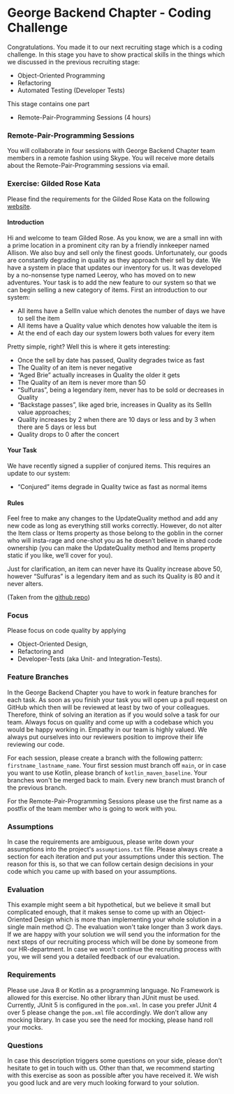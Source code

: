 # George Backend Chapter - Coding Challenge
Congratulations. You made it to our next recruiting stage which is a coding challenge. In this stage you have to show practical skills in the things which we discussed in the previous recruiting stage:
- Object-Oriented Programming
- Refactoring
- Automated Testing (Developer Tests)

This stage contains one part
-  Remote-Pair-Programming Sessions (4 hours)

### Remote-Pair-Programming Sessions
You will collaborate in four sessions with George Backend Chapter team members in a remote fashion using Skype. You will receive more details about the Remote-Pair-Programming sessions via email.

### Exercise: Gilded Rose Kata
Please find the requirements for the Gilded Rose Kata on the following [website](https://kata-log.rocks/gilded-rose-kata).

#### Introduction
Hi and welcome to team Gilded Rose. As you know, we are a small inn with a prime location in a prominent city ran by a friendly innkeeper named Allison. We also buy and sell only the finest goods. Unfortunately, our goods are constantly degrading in quality as they approach their sell by date. We have a system in place that updates our inventory for us. It was developed by a no-nonsense type named Leeroy, who has moved on to new adventures. Your task is to add the new feature to our system so that we can begin selling a new category of items. First an introduction to our system:

- All items have a SellIn value which denotes the number of days we have to sell the item
- All items have a Quality value which denotes how valuable the item is
- At the end of each day our system lowers both values for every item

Pretty simple, right? Well this is where it gets interesting:

- Once the sell by date has passed, Quality degrades twice as fast
- The Quality of an item is never negative
- “Aged Brie” actually increases in Quality the older it gets
- The Quality of an item is never more than 50
- “Sulfuras”, being a legendary item, never has to be sold or decreases in Quality
- “Backstage passes”, like aged brie, increases in Quality as its SellIn value approaches;
- Quality increases by 2 when there are 10 days or less and by 3 when there are 5 days or less but
- Quality drops to 0 after the concert

#### Your Task
We have recently signed a supplier of conjured items. This requires an update to our system:
- “Conjured” items degrade in Quality twice as fast as normal items

#### Rules
Feel free to make any changes to the UpdateQuality method and add any new code as long as everything still works correctly. However, do not alter the Item class or Items property as those belong to the goblin in the corner who will insta-rage and one-shot you as he doesn’t believe in shared code ownership (you can make the UpdateQuality method and Items property static if you like, we’ll cover for you).

Just for clarification, an item can never have its Quality increase above 50, however “Sulfuras” is a legendary item and as such its Quality is 80 and it never alters.

(Taken from the [github repo](https://github.com/emilybache/GildedRose-Refactoring-Kata/blob/main/GildedRoseRequirements.txt))

### Focus
Please focus on code quality by applying
- Object-Oriented Design,
- Refactoring and
- Developer-Tests (aka Unit- and Integration-Tests).

### Feature Branches
In the George Backend Chapter you have to work in feature branches for each task. As soon as you finish your task you will open up a pull request on GitHub which then will be reviewed at least by two of your colleagues. Therefore, think of solving an iteration as if you would solve a task for our team. Always focus on quality and come up with a codebase which you would be happy working in. Empathy in our team is highly valued. We always put ourselves into our reviewers position to improve their life reviewing our code.

For each session, please create a branch with the following pattern: `firstname_lastname_name`. Your first session must branch off `main`, or in case you want to use Kotlin, please branch of `kotlin_maven_baseline`. Your branches won't be merged back to main. Every new branch must branch of the previous branch.

For the Remote-Pair-Programming Sessions please use the first name as a postfix of the team member who is going to work with you.

### Assumptions
In case the requirements are ambiguous, please write down your assumptions into the project's `assumptions.txt` file. Please always create a section for each iteration and put your assumptions under this section. The reason for this is, so that we can follow certain design decisions in your code which you came up with based on your assumptions.

### Evaluation
This example might seem a bit hypothetical, but we believe it small but complicated enough, that it makes sense to come up with an Object-Oriented Design which is more than implementing your whole solution in a single main method 😉. The evaluation won't take longer than 3 work days. If we are happy with your solution we will send you the information for the next steps of our recruiting process which will be done by someone from our HR-department. In case we won't continue the recruiting process with you, we will send you a detailed feedback of our evaluation.

### Requirements
Please use Java 8 or Kotlin as a programming language. No Framework is allowed for this exercise. No other library than JUnit must be used. Currently, JUnit 5 is configured in the `pom.xml`. In case you prefer JUnit 4 over 5 please change the `pom.xml` file accordingly. We don’t allow any mocking library. In case you see the need for mocking, please hand roll your mocks.

### Questions
In case this description triggers some questions on your side, please don’t hesitate to get in touch with us. Other than that, we recommend starting with this exercise as soon as possible after you have received it. We wish you good luck and are very much looking forward to your solution.

